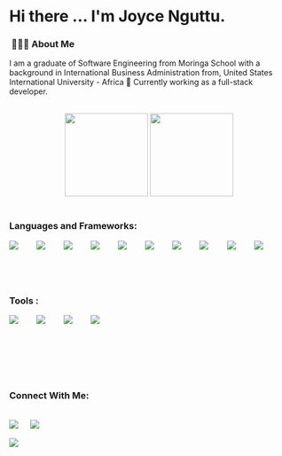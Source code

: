 # Hi there ... I'm Joyce Nguttu.


<h3> &nbsp;👩🏾‍💻 About Me </h3>

I am a graduate of Software Engineering from Moringa School with a background in International Business Administration from, United States International University - Africa  💃 Currently working as a full-stack developer.


<br>
<div align="center">
  <img height="150rem" width="auto" src="https://github-readme-stats.vercel.app/api?username=joycodes&show_icons=true&theme=tokyonight&include_all_commits=true&count_private=true"/>
  <img height="150rem" width="auto"  src="https://github-readme-stats.vercel.app/api/top-langs/?username=joycodes&layout=compact&langs_count=7&theme=tokyonight"/>
</div>
<br>


### Languages and Frameworks:

<div style="display: inline_block">
<p>

  <img src="https://img.shields.io/badge/HTML5-E34F26?style=for-the-badge&logo=html5&logoColor=white" style="margin: 0 5% 5% 0">&nbsp;
  <img src="https://img.shields.io/badge/CSS-0077B5?&style=for-the-badge&logo=css3&logoColor=white" style="margin: 0 5% 5% 0">&nbsp;
  <img src="https://img.shields.io/badge/JavaScript-F7DF1E?style=for-the-badge&logo=javascript&logoColor=black" style="margin: 0 5% 5% 0">&nbsp;
  <img src="https://img.shields.io/badge/TypeScript-3179c7?style=for-the-badge&logo=typescript&logoColor=white" style="margin: 0 5% 5% 0">&nbsp;
  <img src="https://img.shields.io/badge/Angular-c30130?style=for-the-badge&logo=angular" style="margin: 0 5% 5% 0">&nbsp;
  <img src="https://img.shields.io/badge/python-2b5b84?style=for-the-badge&logo=python&logoColor=white" style="margin: 0 5% 5% 0">&nbsp;
  <img src="https://img.shields.io/badge/Flask-000000?style=for-the-badge&logo=flask&logoColor=white" style="margin: 0 5% 5% 0">&nbsp;
  <img src="https://img.shields.io/badge/Django-092E20?style=for-the-badge&logo=django&logoColor=white" style="margin: 0 5% 5% 0">&nbsp;
  <img src="https://img.shields.io/badge/PostgreSQL-14354C?style=for-the-badge&logo=postgreSQL&logoColor=blue" style="margin: 0 5% 5% 0">&nbsp;
  <img src="https://img.shields.io/badge/MySQL-14354C?style=for-the-badge&logo=MySQL&logoColor=blue" style="margin: 0 5% 5% 0">&nbsp;

 
</p>
</div>

<br>


### Tools :

<div style="display: inline_block">
    <img src="https://img.shields.io/badge/figma-a259ff?style=for-the-badge&logo=figma&logoColor=white" style="margin: 0 5% 5% 0">&nbsp;
    <img src="https://img.shields.io/badge/canva-3868e8?style=for-the-badge&logo=canva&logoColor=white" style="margin: 0 5% 5% 0">&nbsp;
    <img src="https://img.shields.io/badge/git-f64d27?style=for-the-badge&logo=git&logoColor=white" style="margin: 0 5% 5% 0">&nbsp;
    <img src="https://img.shields.io/badge/postman-f64d27?style=for-the-badge&logo=postman&logoColor=white" style="margin: 0 5% 5% 0">&nbsp;
</div>
 
<br>
<br>

 
<br>
<br>

### Connect With Me:

<br>
<div> 
 <a href="mailto:joynguttu@gmail.com" target="_blank" style="margin-right: 2%;"><img src="https://img.shields.io/badge/Gmail-D14836?style=for-the-badge&logo=gmail&logoColor=white" target="_blank"></a> &nbsp;
 <a href="https://www.linkedin.com/in/jnguttu/" target="_blank" style="margin-right: 2%;"><img src="https://img.shields.io/badge/-LinkedIn-%230077B5?style=for-the-badge&logo=linkedin&logoColor=white" target="_blank"></a> &nbsp;

 <a href="https://twitter.com/joyonthemoon" target="_blank" style="margin-right: 2%;"><img src="https://img.shields.io/badge/@joyonthemoon%231DA1F2.svg?style=for-the-badge&logo=Twitter&logoColor=white" target="_blank"></a> &nbsp;
<!--  <a href="https://samuel-martins.medium.com/" target="_blank" style="margin-right: 2%;"><img src="https://img.shields.io/badge/Medium-12100E?style=for-the-badge&logo=medium&logoColor=white" target="_blank"></a>
 -->
</div>

